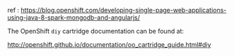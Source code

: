 ref : https://blog.openshift.com/developing-single-page-web-applications-using-java-8-spark-mongodb-and-angularjs/

The OpenShift `diy` cartridge documentation can be found at:

http://openshift.github.io/documentation/oo_cartridge_guide.html#diy

